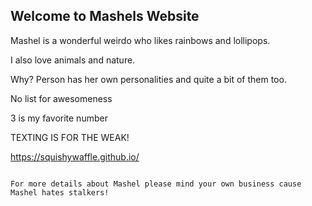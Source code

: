 ## Welcome to Mashels Website

Mashel is a wonderful weirdo who likes rainbows and lollipops.

I also love animals and nature.

Why?
Person has her own personalities and quite a bit of them too.

No list for awesomeness

3 is my favorite number

TEXTING IS FOR THE WEAK!

https://squishywaffle.github.io/
```

For more details about Mashel please mind your own business cause Mashel hates stalkers!
